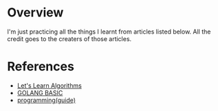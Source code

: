 # Overview

I'm just practicing all the things I learnt from articles listed below.
All the credit goes to the creaters of those articles.

# References

- [Let's Learn Algorithms](https://www.calhoun.io/lets-learn-algorithms/)
- [GOLANG BASIC](http://www.golangprograms.com/)
- [programming(guide)](https://programming.guide/go/binary-search.html)
